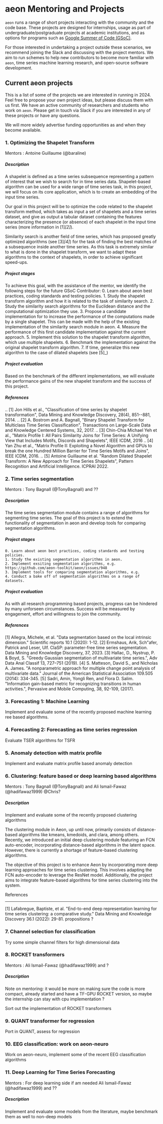 # aeon Mentoring and Projects

`aeon` runs a range of short projects interacting with the community and the code
base. These projects are designed for internships, usage as part of
undergraduate/postgraduate projects at academic institutions, and as options for
programs such as [Google Summer of Code (GSoC)](https://summerofcode.withgoogle.com/).

For those interested in undertaking a project outside these scenarios, we recommend
joining the Slack and discussing with the project mentors. We aim to run schemes to
help new contributors to become more familiar with `aeon`, time series machine learning
research, and open-source software development.

## Current aeon projects

This is a list of some of the projects we are interested in running in 2024. Feel
free to propose your own project ideas, but please discuss them with us first. We have
an active community of researchers and students who work on `aeon`. Please get in touch
via Slack if you are interested in any of these projects or have any questions.

We will more widely advertise funding opportunities as and when they become available.

### 1. Optimizing the Shapelet Transform

Mentors : Antoine Guillaume (@baraline)

##### Description

A shapelet is defined as a time series subsequence representing a pattern of interest that we wish to search for in time series data. Shapelet-based algorithm can be used for a wide range of time series task, in this project, we will focus on its core application, which is to create an embedding of the input time series.

Our goal in this project will be to optimize the code related to the shapelet transform method, which takes as input a set of shapelets and a time series dataset, and give as output a tabular dataset containing the features characterizing the presence (or absence) of each shapelet in the input time series (more information in [1]_[2]_).

Similarity search is another field of time series, which has proposed greatly optimized algorithms (see [3]_[4]_) for the task of finding the best matches of a subsequence inside another time series. As this task is extremely similar to what is done in the shapelet transform, we want to adapt these algorithms to the context of shapelets, in order to achieve significant speed-ups.

##### Project stages

To achieve this goal, with the assistance of the mentor, we identify the following steps for the future GSoC Contributor:
    0. Learn about aeon best practices, coding standards and testing policies.
	1. Study the shapelet transform algorithm and how it is related to the task of similarity search.
	2. Study the similarity search algorithms for the Euclidean distance and the computational optimization they use.
	3. Propose a candidate implementation for to increase the performance of the computations made by a single shapelet. This can be made with the help of the existing implementation of the similarity search module in aeon.
    4. Measure the performance of this first candidate implementation against the current approach.
	5. Implement this solution to the shapelet transform algorithm, which use multiple shapelets.
	6. Benchmark the implementation against the original shapelet transform algorithm.
	7. If time, generalize this new algorithm to the case of dilated shapelets (see [5]_)

##### Project evaluation

Based on the benchmark of the different implementations, we will evaluate the performance gains of the new shapelet transform and the success of this project.

##### References
.. [1] Jon Hills et al., "Classification of time series by shapelet transformation",
   Data Mining and Knowledge Discovery, 28(4), 851--881, 2014.
.. [2] A. Bostrom and A. Bagnall, "Binary Shapelet Transform for Multiclass Time
   Series Classification", Transactions on Large-Scale Data and Knowledge Centered
   Systems, 32, 2017.
.. [3] Chin-Chia Michael Yeh et al., "Matrix Profile I: All Pairs Similarity Joins for
   Time Series: A Unifying View that Includes Motifs, Discords and Shapelets",
   IEEE ICDM, 2016
.. [4] Yan Zhu et al., "Matrix Profile II: Exploiting a Novel Algorithm and GPUs to
   break the one Hundred Million Barrier for Time Series Motifs and Joins",
   IEEE ICDM, 2016.
.. [5] Antoine Guillaume et al. "Random Dilated Shapelet Transform: A New Approach
   for Time Series Shapelets", Pattern Recognition and Artificial Intelligence.
   ICPRAI 2022.

### 2. Time series segmentation

Mentors : Tony Bagnall (@TonyBagnall) and ??

##### Description

The time series segmentation module contains a range of algorithms for segmenting time series.
The goal of this project is to extend the functionality of segmentation in aeon
and develop tools for comparing segmentation algorithms.

##### Project stages

    0. Learn about aeon best practices, coding standards and testing policies.
    1. Study the existing segmentation algorithms in aeon.
    2. Implement exsiting segmentation algorithms, e.g. https://github.com/aeon-toolkit/aeon/issues/948
    3. Implement tools for comparing segmentation algorithms, e.g.
    4. Conduct a bake off of segmentation algorithms on a range of datasets.

##### Project evaluation

As with all research programming based projects, progress can be hindered by many
unforseen circumstances. Success will be measured by engagement, effort and
willingness to join the community.

##### References

[1] Allegra, Michele, et al. "Data segmentation based on the local intrinsic
dimension." Scientific reports 10.1 (2020): 1-12.
[2] Ermshaus, Arik, Sch"afer, Patrick and Leser, Ulf. ClaSP: parameter-free
    time series segmentation. Data Mining and Knowledge Discovery, 37, 2023.
[3]  Hallac, D., Nystrup, P. & Boyd, S.
   "Greedy Gaussian segmentation of multivariate time series.",
    Adv Data Anal Classif 13, 727–751 (2019).
[4]  S. Matteson, David S., and Nicholas A. James. "A nonparametric approach for
    multiple change point analysis of multivariate data." Journal of the American
    Statistical Association 109.505 (2014): 334-345.
[5] Sadri, Amin, Yongli Ren, and Flora D. Salim.
       "Information gain-based metric for recognizing transitions in human activities.",
       Pervasive and Mobile Computing, 38, 92-109, (2017).


### 3. Forecasting 1: Machine Learning


Implement and evaluate some of the recently proposed machine learning ree based
algorithms.

### 4. Forecasting 2: Forecasting as time series regression

Evaluate TSER algorithms for TSFR

### 5. Anomaly detection with matrix profile


Implement and evaluate matrix profile based anomaly detection

### 6. Clustering: feature based or deep learning based algorithms

Mentors : Tony Bagnall (@TonyBagnall) and Ali Ismail-Fawaz (@hadifawaz1999) @Chris?

##### Description

Implement and evaluate some of the recently proposed clustering algorithms

The clustering module in Aeon, up until now, primarily consists of distance-based algorithms
like kmeans, kmedoids, and clara, among others. Recently, we introduced an initial deep
clustering module featuring an FCN auto-encoder, incorporating distance-based algorithms
in the latent space. However, there is currently a shortage of feature-based clustering algorithms.

The objective of this project is to enhance Aeon by incorporating more deep learning approaches
for time series clustering. This involves adapting the FCN auto-encoder to leverage the ResNet model.
Additionally, the project aims to integrate feature-based algorithms for time series clustering into
the system.

References
**********
[1]  Lafabregue, Baptiste, et al. "End-to-end deep representation learning
     for time series clustering: a comparative study." Data Mining and Knowledge
     Discovery 36.1 (2022): 29-81.
propositions ?

### 7. Channel selection for classification

Try some simple channel filters for high
dimensional data

### 8. ROCKET transformers

Mentors : Ali Ismail-Fawaz (@hadifawaz1999) and ?

##### Description

Note on mentoring: it would be more on making sure the code is more compact,
already started and have a TF-GPU ROCKET version, so maybe the internship can stay with
cpu implementation ?

Sort out the implementation of ROCKET transformers

### 9. QUANT transformer for regression

Port in QUANT, assess for regression

### 10. EEG classification: work on aeon-neuro

Work on aeon-neuro, implement some of the recent EEG classification algorithms

### 11. Deep Learning for Time Series Forecasting

Mentors : For deep learning side if am needed Ali Ismail-Fawaz (@hadifawaz1999) and ??

##### Description

Implement and evaluate some models from the literature, maybe benchmark them as well
to non-deep models
